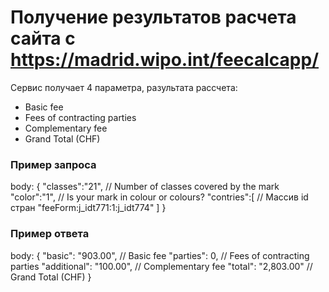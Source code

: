 # Получение результатов расчета сайта с https://madrid.wipo.int/feecalcapp/

Сервис получает 4 параметра, разультата рассчета:
- Basic fee
- Fees of contracting parties
- Complementary fee
- Grand Total (CHF)

### Пример запроса
<host-name>
body: {
	"classes":"21", // Number of classes covered by the mark
	"color":"1",    // Is your mark in colour or colours?
	"contries":[    // Массив id стран
        "feeForm:j_idt771:1:j_idt774"
    ]
}

### Пример ответа
body: {
	"basic": "903.00",      // Basic fee
	"parties": 0,           // Fees of contracting parties
	"additional": "100.00", // Complementary fee
	"total": "2,803.00"     // Grand Total (CHF)
}
